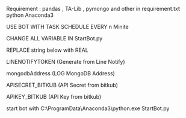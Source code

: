Requirement : pandas , TA-Lib , pymongo and other in requirement.txt
python Anaconda3 

USE BOT WITH TASK SCHEDULE EVERY n Minite

CHANGE ALL VARIABLE IN StartBot.py

REPLACE string below with REAL

LINENOTIFYTOKEN  (Generate from Line Notify)

mongodbAddress   (LOG MongoDB Address)

APISECRET_BITKUB (API Secret from bitkub)

APIKEY_BITKUB    (API Key from bitkub)




start bot with  C:\ProgramData\Anaconda3\python.exe StartBot.py
